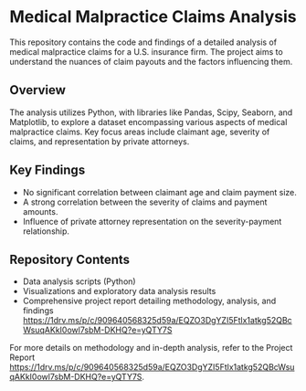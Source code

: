 
# Medical Malpractice Claims Analysis

This repository contains the code and findings of a detailed analysis of medical malpractice claims for a U.S. insurance firm. The project aims to understand the nuances of claim payouts and the factors influencing them.

## Overview
The analysis utilizes Python, with libraries like Pandas, Scipy, Seaborn, and Matplotlib, to explore a dataset encompassing various aspects of medical malpractice claims. Key focus areas include claimant age, severity of claims, and representation by private attorneys.

## Key Findings
- No significant correlation between claimant age and claim payment size.
- A strong correlation between the severity of claims and payment amounts.
- Influence of private attorney representation on the severity-payment relationship.

## Repository Contents
- Data analysis scripts (Python)
- Visualizations and exploratory data analysis results
- Comprehensive project report detailing methodology, analysis, and findings https://1drv.ms/p/c/909640568325d59a/EQZO3DgYZI5Ftlx1atkg52QBcWsuqAKkI0owl7sbM-DKHQ?e=yQTY7S

For more details on methodology and in-depth analysis, refer to the Project Report https://1drv.ms/p/c/909640568325d59a/EQZO3DgYZI5Ftlx1atkg52QBcWsuqAKkI0owl7sbM-DKHQ?e=yQTY7S.

